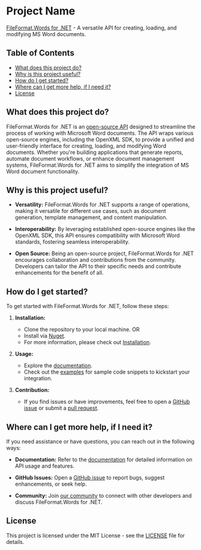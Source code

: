# Project Name

[FileFormat.Words for .NET](https://github.com/fileformat-words/FileFormat.Words-for-.NET) - A versatile API for creating, loading, and modifying MS Word documents.

## Table of Contents

- [What does this project do?](#what-does-this-project-do)
- [Why is this project useful?](#why-is-this-project-useful)
- [How do I get started?](#how-do-i-get-started)
- [Where can I get more help, if I need it?](#where-can-i-get-more-help-if-i-need-it)
- [License](#license)

## What does this project do?

FileFormat.Words for .NET is an [open-source API](https://github.com/fileformat-words/FileFormat.Words-for-.NET) designed to streamline the process of working with Microsoft Word documents. The API wraps various open-source engines, including the OpenXML SDK, to provide a unified and user-friendly interface for creating, loading, and modifying Word documents. Whether you're building applications that generate reports, automate document workflows, or enhance document management systems, FileFormat.Words for .NET aims to simplify the integration of MS Word document functionality.

## Why is this project useful?

- **Versatility:** FileFormat.Words for .NET supports a range of operations, making it versatile for different use cases, such as document generation, template management, and content manipulation.

- **Interoperability:** By leveraging established open-source engines like the OpenXML SDK, this API ensures compatibility with Microsoft Word standards, fostering seamless interoperability.

- **Open Source:** Being an open-source project, FileFormat.Words for .NET encourages collaboration and contributions from the community. Developers can tailor the API to their specific needs and contribute enhancements for the benefit of all.

## How do I get started?

To get started with FileFormat.Words for .NET, follow these steps:

1. **Installation:**
   - Clone the repository to your local machine. OR
   - Install via [Nuget](https://www.nuget.org/packages/FileFormat.Words).
   - For more information, please check out [Installation](https://fileformat-words.github.io/FileFormat.Words-for-.NET/articles/index.html#installation).

2. **Usage:**
   - Explore the [documentation](https://fileformat-words.github.io/FileFormat.Words-for-.NET/).
   - Check out the [examples](https://github.com/fileformat-words-gists/FileFormat.Words-for-.NET/) for sample code snippets to kickstart your integration.

3. **Contribution:**
   - If you find issues or have improvements, feel free to open a [GitHub issue](https://github.com/fileformat-words/FileFormat.Words-for-.NET/issues) or submit a [pull request](https://github.com/fileformat-words/FileFormat.Words-for-.NET/pulls).

## Where can I get more help, if I need it?

If you need assistance or have questions, you can reach out in the following ways:

- **Documentation:** Refer to the [documentation](https://fileformat-words.github.io/FileFormat.Words-for-.NET) for detailed information on API usage and features.

- **GitHub Issues:** Open a [GitHub issue](https://github.com/fileformat-words/FileFormat.Words-for-.NET/issues) to report bugs, suggest enhancements, or seek help.

- **Community:** Join [our community](https://forum.fileformat.com/c/word-processing/5) to connect with other developers and discuss FileFormat.Words for .NET.

## License

This project is licensed under the MIT License - see the [LICENSE](https://github.com/fileformat-words/FileFormat.Words-for-.NET/blob/main/LICENSE) file for details.
